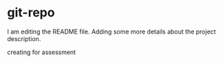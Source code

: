 # git-repo
I am editing the README file. Adding some more details about the project description.


creating for assessment
